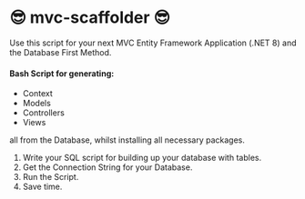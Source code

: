 # 😎 mvc-scaffolder 😎

Use this script for your next MVC Entity Framework Application (.NET 8) and the Database First Method. 

#### Bash Script for generating:

- Context
- Models
- Controllers
- Views

all from the Database, whilst installing all necessary packages.

1. Write your SQL script for building up your database with tables.
2. Get the Connection String for your Database.
3. Run the Script.
4. Save time.
